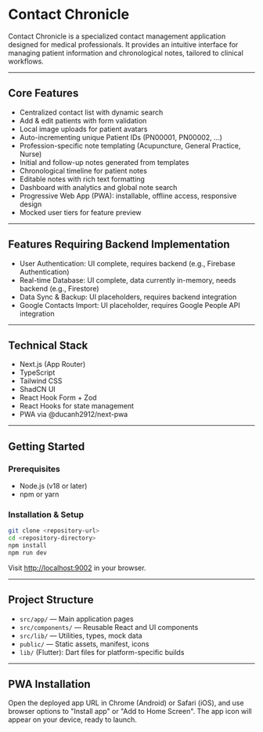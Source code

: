 # Contact Chronicle

Contact Chronicle is a specialized contact management application designed for medical professionals. It provides an intuitive interface for managing patient information and chronological notes, tailored to clinical workflows.

---

## Core Features

- Centralized contact list with dynamic search
- Add & edit patients with form validation
- Local image uploads for patient avatars
- Auto-incrementing unique Patient IDs (PN00001, PN00002, ...)
- Profession-specific note templating (Acupuncture, General Practice, Nurse)
- Initial and follow-up notes generated from templates
- Chronological timeline for patient notes
- Editable notes with rich text formatting
- Dashboard with analytics and global note search
- Progressive Web App (PWA): installable, offline access, responsive design
- Mocked user tiers for feature preview

---

## Features Requiring Backend Implementation

- User Authentication: UI complete, requires backend (e.g., Firebase Authentication)
- Real-time Database: UI complete, data currently in-memory, needs backend (e.g., Firestore)
- Data Sync & Backup: UI placeholders, requires backend integration
- Google Contacts Import: UI placeholder, requires Google People API integration

---

## Technical Stack

- Next.js (App Router)
- TypeScript
- Tailwind CSS
- ShadCN UI
- React Hook Form + Zod
- React Hooks for state management
- PWA via @ducanh2912/next-pwa

---

## Getting Started

### Prerequisites
- Node.js (v18 or later)
- npm or yarn

### Installation & Setup
```sh
git clone <repository-url>
cd <repository-directory>
npm install
npm run dev
```
Visit [http://localhost:9002](http://localhost:9002) in your browser.

---

## Project Structure

- `src/app/` — Main application pages
- `src/components/` — Reusable React and UI components
- `src/lib/` — Utilities, types, mock data
- `public/` — Static assets, manifest, icons
- `lib/` (Flutter): Dart files for platform-specific builds

---

## PWA Installation

Open the deployed app URL in Chrome (Android) or Safari (iOS), and use browser options to "Install app" or "Add to Home Screen". The app icon will appear on your device, ready to launch.